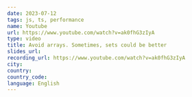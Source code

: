 ```yaml
---
date: 2023-07-12
tags: js, ts, performance
name: Youtube
url: https://www.youtube.com/watch?v=ak0fhG3zIyA
type: video
title: Avoid arrays. Sometimes, sets could be better
slides_url:
recording_url: https://www.youtube.com/watch?v=ak0fhG3zIyA
city:
country:
country_code:
language: English
---
```

